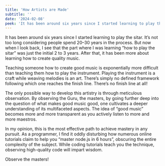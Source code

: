 ```yaml
---
title: 'How Artists are Made'
subtitle: ''
date: '2024-02-08'
peek: 'It has been around six years since I started learning to play the sitar. It’s...'
---
```


It has been around six years since I started learning to play the sitar. It’s not too long considering people spend 20–30 years in the process. But now when I look back, I see that the part where I was learning “how to play the sitar” was just the initial 2 to 3 years. After that, it has been more about learning how to create quality music.

Teaching someone how to create good music is exponentially more difficult than teaching them how to play the instrument. Playing the instrument is a craft while weaving melodies is an art. There’s simply no defined framework following which one reaches the finish line. There’s no finish line at all!

The only possible way to develop this artistry is through meticulous observation. By observing the Guru, the masters, by going further deep into the question of what makes good music good, one cultivates a deeper understanding of its multifaceted aspects. The idea of “good music” becomes more and more transparent as you actively listen to more and more maestros.

In my opinion, this is the most effective path to achieve mastery in any pursuit. As a programmer, I find it oddly disturbing how numerous online tutorials claim to help you “master node.js in 6 hours”, obscuring the entire complexity of the subject. While coding tutorials teach you the technique, observing high-quality code will impart wisdom.

Observe the masters!